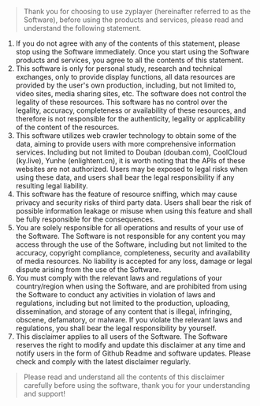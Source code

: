 > Thank you for choosing to use zyplayer (hereinafter referred to as the Software), before using the products and services, please read and understand the following statement.

1. If you do not agree with any of the contents of this statement, please stop using the Software immediately. Once you start using the Software products and services, you agree to all the contents of this statement.
2. This software is only for personal study, research and technical exchanges, only to provide display functions, all data resources are provided by the user's own production, including, but not limited to, video sites, media sharing sites, etc. The software does not control the legality of these resources. This software has no control over the legality, accuracy, completeness or availability of these resources, and therefore is not responsible for the authenticity, legality or applicability of the content of the resources.
3. This software utilizes web crawler technology to obtain some of the data, aiming to provide users with more comprehensive information services. Including but not limited to Douban (douban.com), CoolCloud (ky.live), Yunhe (enlightent.cn), it is worth noting that the APIs of these websites are not authorized. Users may be exposed to legal risks when using these data, and users shall bear the legal responsibility if any resulting legal liability.
4. This software has the feature of resource sniffing, which may cause privacy and security risks of third party data. Users shall bear the risk of possible information leakage or misuse when using this feature and shall be fully responsible for the consequences.
5. You are solely responsible for all operations and results of your use of the Software. The Software is not responsible for any content you may access through the use of the Software, including but not limited to the accuracy, copyright compliance, completeness, security and availability of media resources. No liability is accepted for any loss, damage or legal dispute arising from the use of the Software.
6. You must comply with the relevant laws and regulations of your country/region when using the Software, and are prohibited from using the Software to conduct any activities in violation of laws and regulations, including but not limited to the production, uploading, dissemination, and storage of any content that is illegal, infringing, obscene, defamatory, or malware. If you violate the relevant laws and regulations, you shall bear the legal responsibility by yourself.
7. This disclaimer applies to all users of the Software. The Software reserves the right to modify and update this disclaimer at any time and notify users in the form of Github Readme and software updates. Please check and comply with the latest disclaimer regularly.

> Please read and understand all the contents of this disclaimer carefully before using the software, thank you for your understanding and support!